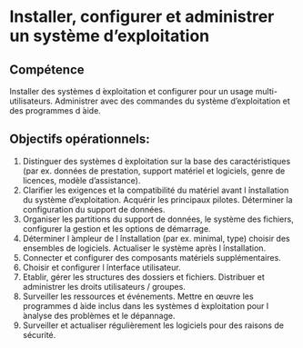 # Installer, configurer et administrer un système d’exploitation
## Compétence
Installer des systèmes d ́exploitation et configurer pour un usage multi-utilisateurs. Administrer avec des commandes du système d’exploitation 
et des programmes d ́aide.
## Objectifs opérationnels:
1. Distinguer des systèmes d ́exploitation sur la base des caractéristiques  (par ex. données de prestation, support matériel 
et logiciels, genre de licences, modèle d’assistance).
2. Clarifier les exigences et la compatibilité du matériel avant l ́installation du système d’exploitation. Acquérir les principaux 
pilotes. Déterminer la configuration du support de données.
3. Organiser les partitions du support de données, le système des fichiers, configurer la gestion et les options de démarrage.
4. Déterminer l ́ampleur de l ́installation (par ex. minimal, type) choisir des ensembles de logiciels. Actualiser le système après l ́installation.
5. Connecter et configurer des composants matériels supplémentaires.
6. Choisir et configurer l ́interface utilisateur.
7. Etablir, gérer les structures des dossiers et fichiers. Distribuer et administrer les droits utilisateurs / groupes.
8. Surveiller les ressources et événements. Mettre en œuvre les programmes d ́aide inclus dans les systèmes d ́exploitation pour l ́analyse des problèmes et le dépannage.
9. Surveiller et actualiser régulièrement les logiciels pour des raisons de sécurité.
